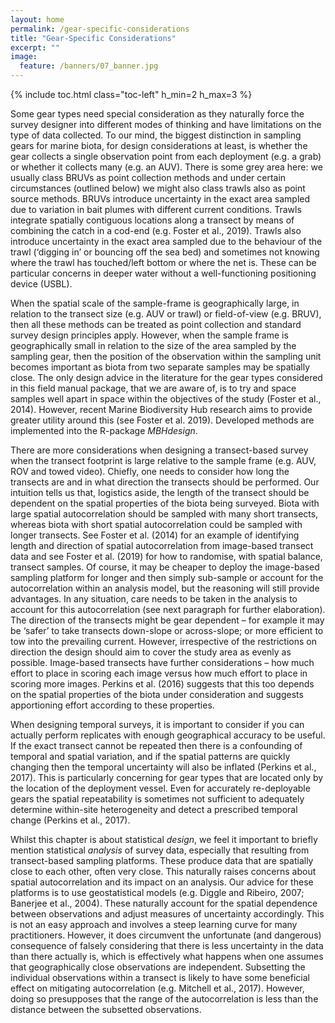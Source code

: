 ```yaml
---
layout: home
permalink: /gear-specific-considerations
title: "Gear-Specific Considerations"
excerpt: ""
image:
  feature: /banners/07_banner.jpg
---
```

{% include toc.html class="toc-left" h_min=2 h_max=3 %}

Some gear types need special consideration as they naturally force the survey designer into different modes of thinking and have limitations on the type of data collected. To our mind, the biggest distinction in sampling gears for marine biota, for design considerations at least, is whether the gear collects a single observation point from each deployment (e.g. a grab) or whether it collects many (e.g. an AUV). There is some grey area here: we usually class BRUVs as point collection methods and under certain circumstances (outlined below) we might also class trawls also as point source methods. BRUVs introduce uncertainty in the exact area sampled due to variation in bait plumes with different current conditions. Trawls integrate spatially contiguous locations along a transect by means of combining the catch in a cod-end (e.g. Foster et al., 2019). Trawls also introduce uncertainty in the exact area sampled due to the behaviour of the trawl (‘digging in’ or bouncing off the sea bed) and sometimes not knowing where the trawl has touched/left bottom or where the net is. These can be particular concerns in deeper water without a well-functioning positioning device (USBL).

When the spatial scale of the sample-frame is geographically large, in relation to the transect size (e.g. AUV or trawl) or field-of-view (e.g. BRUV), then all these methods can be treated as point collection and standard survey design principles apply. However, when the sample frame is geographically small in relation to the size of the area sampled by the sampling gear, then the position of the observation within the sampling unit becomes important as biota from two separate samples may be spatially close. The only design advice in the literature for the gear types considered in this field manual package, that we are aware of, is to try and space samples well apart in space within the objectives of the study (Foster et al., 2014). However, recent Marine Biodiversity Hub research aims to provide greater utility around this (see Foster et al. 2019). Developed methods are implemented into the R-package _MBHdesign_.

There are more considerations when designing a transect-based survey when the transect footprint is large relative to the sample frame (e.g. AUV, ROV and towed video). Chiefly, one needs to consider how long the transects are and in what direction the transects should be performed. Our intuition tells us that, logistics aside, the length of the transect should be dependent on the spatial properties of the biota being surveyed. Biota with large spatial autocorrelation should be sampled with many short transects, whereas biota with short spatial autocorrelation could be sampled with longer transects. See Foster et al. (2014) for an example of identifying length and direction of spatial autocorrelation from image-based transect data and see Foster et al. (2019) for how to randomise, with spatial balance, transect samples. Of course, it may be cheaper to deploy the image-based sampling platform for longer and then simply sub-sample or account for the autocorrelation within an analysis model, but the reasoning will still provide advantages. In any situation, care needs to be taken in the analysis to account for this autocorrelation (see next paragraph for further elaboration). The direction of the transects might be gear dependent – for example it may be ‘safer’ to take transects down-slope or across-slope; or more efficient to tow into the prevailing current. However, irrespective of the restrictions on direction the design should aim to cover the study area as evenly as possible. Image-based transects have further considerations – how much effort to place in scoring each image versus how much effort to place in scoring more images. Perkins et al. (2016) suggests that this too depends on the spatial properties of the biota under consideration and suggests apportioning effort according to these properties.

When designing temporal surveys, it is important to consider if you can actually perform replicates with enough geographical accuracy to be useful. If the exact transect cannot be repeated then there is a confounding of temporal and spatial variation, and if the spatial patterns are quickly changing then the temporal uncertainty will also be inflated (Perkins et al., 2017). This is particularly concerning for gear types that are located only by the location of the deployment vessel. Even for accurately re-deployable gears the spatial repeatability is sometimes not sufficient to adequately determine within-site heterogeneity and detect a prescribed temporal change (Perkins et al., 2017).

Whilst this chapter is about statistical _design_, we feel it important to briefly mention statistical _analysis_ of survey data, especially that resulting from transect-based sampling platforms. These produce data that are spatially close to each other, often very close. This naturally raises concerns about spatial autocorrelation and its impact on an analysis. Our advice for these platforms is to use geostatistical models (e.g. Diggle and Ribeiro, 2007; Banerjee et al., 2004). These naturally account for the spatial dependence between observations and adjust measures of uncertainty accordingly. This is not an easy approach and involves a steep learning curve for many practitioners. However, it does circumvent the unfortunate (and dangerous) consequence of falsely considering that there is less uncertainty in the data than there actually is, which is effectively what happens when one assumes that geographically close observations are independent. Subsetting the individual observations within a transect is likely to have some beneficial effect on mitigating autocorrelation (e.g. Mitchell et al., 2017). However, doing so presupposes that the range of the autocorrelation is less than the distance between the subsetted observations.
